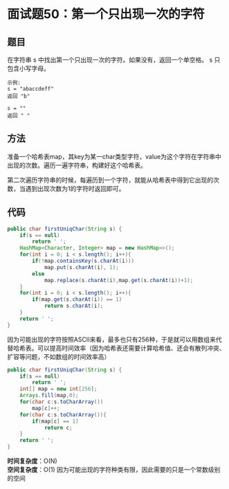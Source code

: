 # 面试题50：第一个只出现一次的字符

## 题目
在字符串 s 中找出第一个只出现一次的字符。如果没有，返回一个单空格。 s 只包含小写字母。

    示例:
    s = "abaccdeff"
    返回 "b"

    s = "" 
    返回 " "

## 方法
准备一个哈希表map，其key为某一char类型字符，value为这个字符在字符串中出现的次数。遍历一遍字符串，构建好这个哈希表。

第二次遍历字符串的时候，每遍历到一个字符，就能从哈希表中得到它出现的次数，当遇到出现次数为1的字符时返回即可。


## 代码
```java
public char firstUniqChar(String s) {
    if(s == null)
        return ' ';
    HashMap<Character, Integer> map = new HashMap<>();
    for(int i = 0; i < s.length(); i++){
        if(!map.containsKey(s.charAt(i)))
            map.put(s.charAt(i), 1);
        else
            map.replace(s.charAt(i),map.get(s.charAt(i))+1);
    }
    for(int i = 0; i < s.length(); i++){
        if(map.get(s.charAt(i)) == 1)
            return s.charAt(i);
    }
    return ' ';
}
```

因为可能出现的字符按照ASCII来看，最多也只有256种，于是就可以用数组来代替哈希表。可以提高时间效率（因为哈希表还需要计算哈希值、还会有散列冲突、扩容等问题，不如数组的时间效率高）

```java
public char firstUniqChar(String s) {
    if(s == null)
        return ' ';
    int[] map = new int[256];
    Arrays.fill(map,0);
    for(char c:s.toCharArray())
        map[c]++;
    for(char c:s.toCharArray()){
        if(map[c] == 1)
            return c;
    }
    return ' ';
}
```

**时间复杂度**：O(N)  
**空间复杂度**：O(1)   因为可能出现的字符种类有限，因此需要的只是一个常数级别的空间
